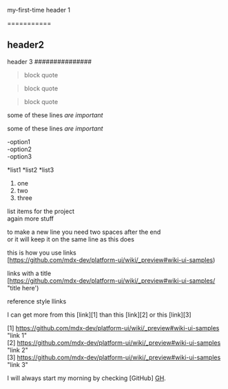 my-first-time
header 1

===========

header2
-------------

header 3
###############

>block quote

>block quote

>block quote


some of these lines *are important*

some of these lines _are important_

-option1  
-option2  
-option3  

*list1
*list2
*list3

1. one  
2. two  
3. three

  list items for the project   
  again more stuff
  
  to make a new line you need two spaces after the end  
  or it will keep it on the same line
  as this does
  
  this is how you use links  
  [https://github.com/mdx-dev/platform-ui/wiki/_preview#wiki-ui-samples)
  
  links with a title  
  [https://github.com/mdx-dev/platform-ui/wiki/_preview#wiki-ui-samples/ "title here')
  
  reference style llinks   
  
  I can get more from this [link][1] than this [link][2] or this [link][3] 
  
  [1] https://github.com/mdx-dev/platform-ui/wiki/_preview#wiki-ui-samples   "link 1"  
  [2] https://github.com/mdx-dev/platform-ui/wiki/_preview#wiki-ui-samples   "link 2"  
  [3] https://github.com/mdx-dev/platform-ui/wiki/_preview#wiki-ui-samples   "link 3"  
  
  I will always start my morning by checking [GitHub] [GH].
  
  [GH]: https://github.com/mdx-dev/platform-ui/wiki/_preview#wiki-ui-samples
  
  
  
  
  
  
  
  
  
  
  
  
  
  
  
